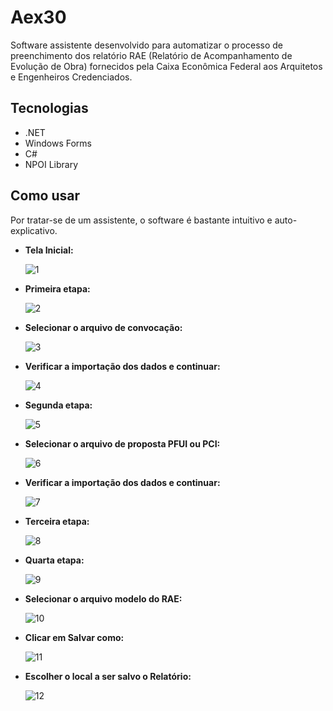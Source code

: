 # Aex30
Software assistente desenvolvido para automatizar o processo de preenchimento dos relatório RAE (Relatório de Acompanhamento de Evolução de Obra) fornecidos pela Caixa Econômica Federal aos Arquitetos e Engenheiros Credenciados.

## Tecnologias

- .NET
- Windows Forms
- C#
- NPOI Library

## Como usar
Por tratar-se de um assistente, o software é bastante intuitivo e auto-explicativo.

- **Tela Inicial:**
  
  ![1](https://user-images.githubusercontent.com/41455881/196254033-263c5cda-b76a-4568-a45c-db9fde56e1d2.png)


- **Primeira etapa:**

  ![2](https://user-images.githubusercontent.com/41455881/196254664-87db47a8-d5cd-4869-9357-f66db8074860.png)


- **Selecionar o arquivo de convocação:**

  ![3](https://user-images.githubusercontent.com/41455881/196255272-9613c246-1cda-4e04-9ea5-248cad7df1da.png)


- **Verificar a importação dos dados e continuar:**

  ![4](https://user-images.githubusercontent.com/41455881/196255348-c10f7860-ab9e-44b3-8d3d-bfedfadd1443.png)


- **Segunda etapa:**

  ![5](https://user-images.githubusercontent.com/41455881/196255395-67ce9ef9-126c-4af2-b546-c52f9969c786.png)


- **Selecionar o arquivo de proposta PFUI ou PCI:**

  ![6](https://user-images.githubusercontent.com/41455881/196256595-c40d4ae7-be0e-469b-b761-a444a2c74150.png)


- **Verificar a importação dos dados e continuar:**

  ![7](https://user-images.githubusercontent.com/41455881/196256738-2bd3f245-2595-489d-a6a0-be02876a9418.png)


- **Terceira etapa:**

  ![8](https://user-images.githubusercontent.com/41455881/196256904-2cfba2b9-1c73-44b8-ad6a-2f0f605a449f.png)


- **Quarta etapa:**

  ![9](https://user-images.githubusercontent.com/41455881/196257087-9ece9a67-05d1-4021-9a8d-bbd2e8c20c65.png)


- **Selecionar o arquivo modelo do RAE:**

  ![10](https://user-images.githubusercontent.com/41455881/196257311-cd228ac2-e172-4b30-bea1-21eb0eeef646.png)


- **Clicar em Salvar como:**

  ![11](https://user-images.githubusercontent.com/41455881/196257611-39d08d49-6060-4878-b7b3-19def0c3fa04.png)


- **Escolher o local a ser salvo o Relatório:**

  ![12](https://user-images.githubusercontent.com/41455881/196257751-4a2f904a-180b-4bf4-b37e-c1e5c3177393.png)

